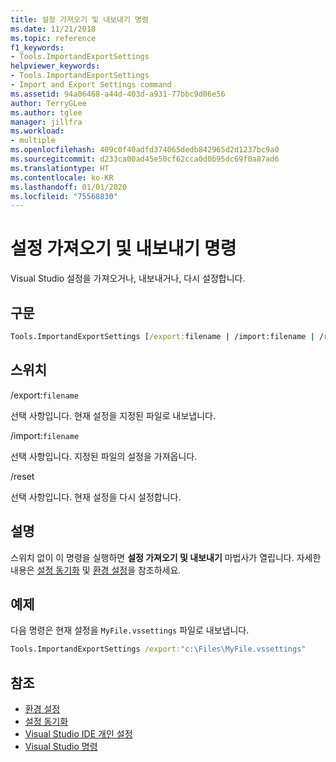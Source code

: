 ```yaml
---
title: 설정 가져오기 및 내보내기 명령
ms.date: 11/21/2018
ms.topic: reference
f1_keywords:
- Tools.ImportandExportSettings
helpviewer_keywords:
- Tools.ImportandExportSettings
- Import and Export Settings command
ms.assetid: 94a06468-a44d-403d-a931-77bbc9d06e56
author: TerryGLee
ms.author: tglee
manager: jillfra
ms.workload:
- multiple
ms.openlocfilehash: 409c0f40adfd374065dedb842965d2d1237bc9a0
ms.sourcegitcommit: d233ca00ad45e50cf62cca0d0b95dc69f0a87ad6
ms.translationtype: HT
ms.contentlocale: ko-KR
ms.lasthandoff: 01/01/2020
ms.locfileid: "75568830"
---
```

# <a name="import-and-export-settings-command"></a>설정 가져오기 및 내보내기 명령

Visual Studio 설정을 가져오거나, 내보내거나, 다시 설정합니다.

## <a name="syntax"></a>구문

```cmd
Tools.ImportandExportSettings [/export:filename | /import:filename | /reset]
```

## <a name="switches"></a>스위치

/export:`filename`

선택 사항입니다. 현재 설정을 지정된 파일로 내보냅니다.

/import:`filename`

선택 사항입니다. 지정된 파일의 설정을 가져옵니다.

/reset

선택 사항입니다. 현재 설정을 다시 설정합니다.

## <a name="remarks"></a>설명

스위치 없이 이 명령을 실행하면 **설정 가져오기 및 내보내기** 마법사가 열립니다. 자세한 내용은 [설정 동기화](../synchronized-settings-in-visual-studio.md) 및 [환경 설정](../environment-settings.md)을 참조하세요.

## <a name="example"></a>예제

다음 명령은 현재 설정을 `MyFile.vssettings` 파일로 내보냅니다.

```cmd
Tools.ImportandExportSettings /export:"c:\Files\MyFile.vssettings"
```

## <a name="see-also"></a>참조

- [환경 설정](../../ide/environment-settings.md)
- [설정 동기화](../../ide/synchronized-settings-in-visual-studio.md)
- [Visual Studio IDE 개인 설정](../../ide/personalizing-the-visual-studio-ide.md)
- [Visual Studio 명령](../../ide/reference/visual-studio-commands.md)
